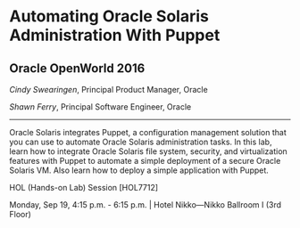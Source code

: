 # Automating Oracle Solaris Administration With Puppet

## Oracle OpenWorld 2016

_Cindy Swearingen_, Principal Product Manager, Oracle

_Shawn Ferry_, Principal Software Engineer, Oracle

---

Oracle Solaris integrates Puppet, a configuration management solution that you
can use to automate Oracle Solaris administration tasks. In this lab, learn how
to integrate Oracle Solaris file system, security, and virtualization features
with Puppet to automate a simple deployment of a secure Oracle Solaris VM. Also
learn how to deploy a simple application with Puppet.

HOL (Hands-on Lab) Session [HOL7712]

Monday, Sep 19, 4:15 p.m. - 6:15 p.m. | Hotel Nikko—Nikko Ballroom I (3rd Floor)

